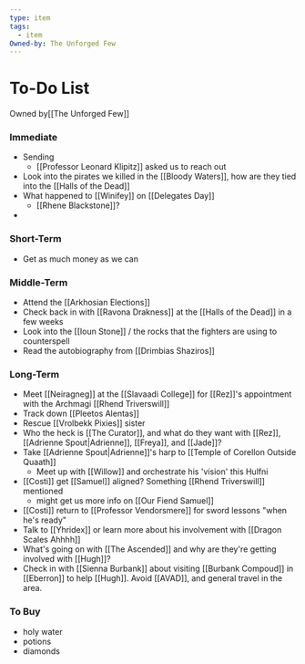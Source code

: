 ```yaml
---
type: item
tags:
  - item
Owned-by: The Unforged Few
---
```


# To-Do List
<span class="dataview inline-field"><span class="inline-field-key">Owned by</span><span class="inline-field-value">[[The Unforged Few]]</span></span>

### Immediate
* Sending
	* [[Professor Leonard Klipitz]] asked us to reach out 
* Look into the pirates we killed in the [[Bloody Waters]], how are they tied into the [[Halls of the Dead]]
* What happened to [[Winifey]] on [[Delegates Day]]
	* [[Rhene Blackstone]]?
* 

### Short-Term
* Get as much money as we can


### Middle-Term
* Attend the [[Arkhosian Elections]]
* Check back in with [[Ravona Drakness]] at the [[Halls of the Dead]] in a few weeks
* Look into the [[Ioun Stone]] / the rocks that the fighters are using to counterspell
* Read the autobiography from [[Drimbias Shaziros]]


### Long-Term
* Meet [[Neiragneg]] at the [[Slavaadi College]] for [[Rez]]'s appointment with the Archmagi [[Rhend Triverswill]]
* Track down [[Pleetos Alentas]]
* Rescue [[Vrolbekk Pixies]] sister
* Who the heck is [[The Curator]], and what do they want with [[Rez]], [[Adrienne Spout|Adrienne]], [[Freya]], and [[Jade]]? 
* Take [[Adrienne Spout|Adrienne]]'s harp to [[Temple of Corellon Outside Quaath]]
	* Meet up with [[Willow]] and orchestrate his 'vision' this Hulfni
* [[Costi]] get [[Samuel]] aligned? Something [[Rhend Triverswill]] mentioned
	* might get us more info on [[Our Fiend Samuel]]
*  [[Costi]] return to [[Professor Vendorsmere]] for sword lessons "when he's ready"
* Talk to [[Yhridex]] or learn more about his involvement with [[Dragon Scales Ahhhh]]
* What's going on with [[The Ascended]] and why are they're getting involved with [[Hugh]]?
* Check in with [[Sienna Burbank]] about visiting [[Burbank Compoud]] in [[Eberron]] to help [[Hugh]]. Avoid [[AVAD]], and general travel in the area.

### To Buy
* holy water
* potions
* diamonds


